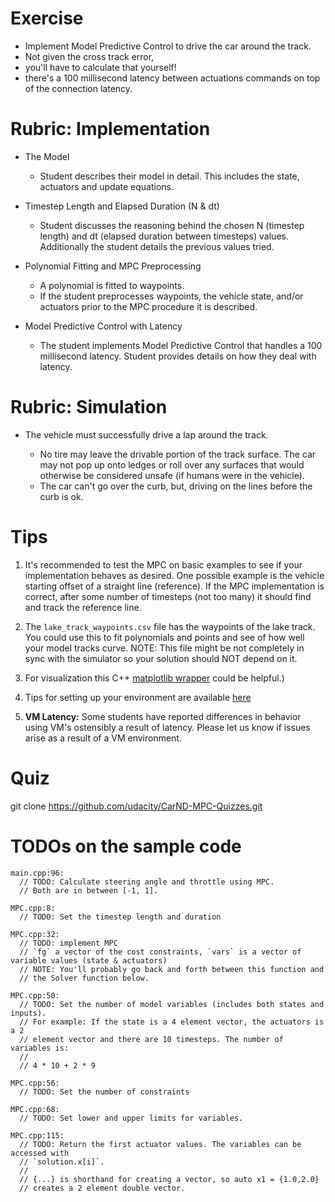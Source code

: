 # Exercise

- Implement Model Predictive Control to drive the car around the track.
- Not given the cross track error,
- you'll have to calculate that yourself!
- there's a 100 millisecond latency between actuations commands on top of the connection latency.



# Rubric: Implementation

- The Model

   - Student describes their model in detail.
     This includes the state, actuators and update equations.

- Timestep Length and Elapsed Duration (N & dt)

  - Student discusses the reasoning behind the chosen N (timestep
    length) and dt (elapsed duration between timesteps) values.
    Additionally the student details the previous values tried.

- Polynomial Fitting and MPC Preprocessing

  - A polynomial is fitted to waypoints.
  - If the student preprocesses waypoints, the vehicle state, and/or
    actuators prior to the MPC procedure it is described.

- Model Predictive Control with Latency

  - The student implements Model Predictive Control that handles a 100 millisecond latency.
    Student provides details on how they deal with latency.


# Rubric: Simulation

- The vehicle must successfully drive a lap around the track.

  - No tire may leave the drivable portion of the track surface.
    The car may not pop up onto ledges or roll over any surfaces that
    would otherwise be considered unsafe (if humans were in the vehicle).
  - The car can't go over the curb, but, driving on the lines before the curb is ok.


# Tips

1. It's recommended to test the MPC on basic examples to see if your
   implementation behaves as desired. One possible example is the
   vehicle starting offset of a straight line (reference). 
   If the MPC implementation is correct, after some number of timesteps 
   (not too many) it should find and track the reference line.

2. The `lake_track_waypoints.csv` file has the waypoints of the lake track.
   You could use this to fit polynomials and points and see of
   how well your model tracks curve. 
   NOTE: This file might be not completely in sync with the simulator
   so your solution should NOT depend on it.

3. For visualization this C++ [matplotlib wrapper](https://github.com/lava/matplotlib-cpp) could be helpful.)

4.  Tips for setting up your environment are available
    [here](https://classroom.udacity.com/nanodegrees/nd013/parts/40f38239-66b6-46ec-ae68-03afd8a601c8/modules/0949fca6-b379-42af-a919-ee50aa304e6a/lessons/f758c44c-5e40-4e01-93b5-1a82aa4e044f/concepts/23d376c7-0195-4276-bdf0-e02f1f3c665d)

5. **VM Latency:** Some students have reported differences in behavior using VM's ostensibly a result of latency.
   Please let us know if issues arise as a result of a VM environment.


# Quiz

git clone https://github.com/udacity/CarND-MPC-Quizzes.git



# TODOs on the sample code

    main.cpp:96:
      // TODO: Calculate steering angle and throttle using MPC.
      // Both are in between [-1, 1].
    
    MPC.cpp:8:
      // TODO: Set the timestep length and duration
    
    MPC.cpp:32:
      // TODO: implement MPC
      // `fg` a vector of the cost constraints, `vars` is a vector of variable values (state & actuators)
      // NOTE: You'll probably go back and forth between this function and
      // the Solver function below.
    
    MPC.cpp:50:
      // TODO: Set the number of model variables (includes both states and inputs).
      // For example: If the state is a 4 element vector, the actuators is a 2
      // element vector and there are 10 timesteps. The number of variables is:
      //
      // 4 * 10 + 2 * 9
    
    MPC.cpp:56:
      // TODO: Set the number of constraints
    
    MPC.cpp:68:
      // TODO: Set lower and upper limits for variables.
    
    MPC.cpp:115:
      // TODO: Return the first actuator values. The variables can be accessed with
      // `solution.x[i]`.
      //
      // {...} is shorthand for creating a vector, so auto x1 = {1.0,2.0}
      // creates a 2 element double vector.


